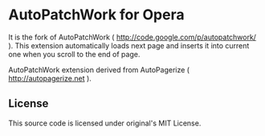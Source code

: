 AutoPatchWork for Opera
==========

It is the fork of AutoPatchWork ( http://code.google.com/p/autopatchwork/ ).
This extension automatically loads next page and inserts it into current
one when you scroll to the end of page. 

AutoPatchWork extension derived from AutoPagerize ( http://autopagerize.net ).

License
-------

This source code is licensed under original's MIT License.